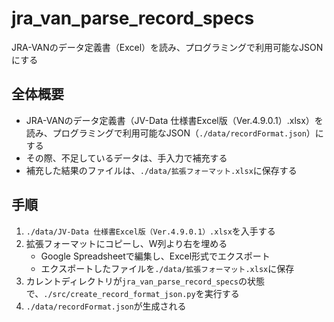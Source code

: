 # jra_van_parse_record_specs
JRA-VANのデータ定義書（Excel）を読み、プログラミングで利用可能なJSONにする

## 全体概要
- JRA-VANのデータ定義書（JV-Data 仕様書Excel版（Ver.4.9.0.1）.xlsx）を読み、プログラミングで利用可能なJSON（`./data/recordFormat.json`）にする
- その際、不足しているデータは、手入力で補充する
- 補充した結果のファイルは、`./data/拡張フォーマット.xlsx`に保存する

## 手順
1. `./data/JV-Data 仕様書Excel版（Ver.4.9.0.1）.xlsx`を入手する
2. 拡張フォーマットにコピーし、W列より右を埋める
   - Google Spreadsheetで編集し、Excel形式でエクスポート
   - エクスポートしたファイルを`./data/拡張フォーマット.xlsx`に保存
3. カレントディレクトリが`jra_van_parse_record_specs`の状態で、`./src/create_record_format_json.py`を実行する
4. `./data/recordFormat.json`が生成される





